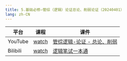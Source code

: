 ```yaml
---
title: 5.基础必修—管综（逻辑）论证总论、削弱论证（20240401）
lang: zh-CN
---
```



| 平台       | 课程                                                                                                                               | 课件                                                                                                                                                                                                       |
|----------|------------------------------------------------------------------------------------------------------------------------------------|------------------------------------------------------------------------------------------------------------------------------------------------------------------------------------------------------------|
| YouTube  | [watch](https://www.youtube.com/watch?v=HoaRWDUBLqU&list=PLm0MFkgiW1Jifh_vbdTALFpNGQ5V1hoDO&index=5)                                  | [管综逻辑-论证 - 总论、削弱](../../public/logic/%E9%80%BB%E8%BE%91-%E6%AD%A3%E5%BC%8F%E8%AF%BE/pdf/%E7%AE%A1%E7%BB%BC%E9%80%BB%E8%BE%91%20%E8%AE%BA%E8%AF%81%20-%20%E6%80%BB%E8%AE%BA%E3%80%81%E5%89%8A%E5%BC%B1.pdf) |
| Bilibili | [watch](https://www.bilibili.com/video/BV13jW1eAE8L?spm_id_from=333.788.videopod.sections&vd_source=752f1f454ebffd32e5dbe02742c48dab) | [逻辑笔试一本通](../../public/logic/%E9%80%BB%E8%BE%91-%E5%9F%BA%E7%A1%80%E8%AF%BE/pdf/1.%E3%80%90%E7%AC%94%E8%AF%95%E4%B8%80%E6%9C%AC%E9%80%9A%E3%80%91%E7%AE%A1%E7%BB%BC-%E9%80%BB%E8%BE%91.pdf)   |



